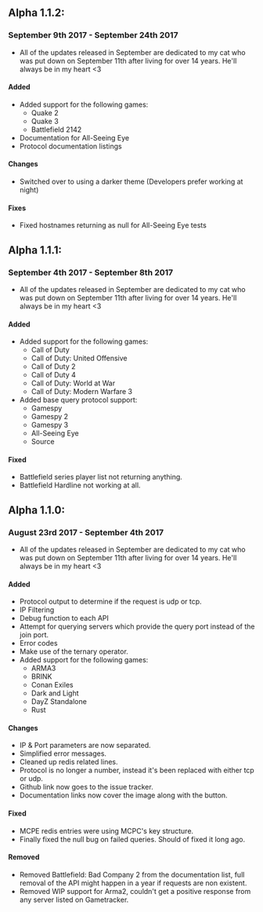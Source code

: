 ## Alpha 1.1.2:

### September 9th 2017 - September 24th 2017
- All of the updates released in September are dedicated to my cat who was put down on September 11th after living for over 14 years. He'll always be in my heart <3

#### Added
- Added support for the following games:
  - Quake 2
  - Quake 3
  - Battlefield 2142
- Documentation for All-Seeing Eye
- Protocol documentation listings

#### Changes
- Switched over to using a darker theme (Developers prefer working at night)

#### Fixes
- Fixed hostnames returning as null for All-Seeing Eye tests

## Alpha 1.1.1:

### September 4th 2017 - September 8th 2017
- All of the updates released in September are dedicated to my cat who was put down on September 11th after living for over 14 years. He'll always be in my heart <3

#### Added
- Added support for the following games:
  - Call of Duty
  - Call of Duty: United Offensive
  - Call of Duty 2
  - Call of Duty 4
  - Call of Duty: World at War
  - Call of Duty: Modern Warfare 3
- Added base query protocol support:
  - Gamespy
  - Gamespy 2
  - Gamespy 3
  - All-Seeing Eye
  - Source

#### Fixed
- Battlefield series player list not returning anything.
- Battlefield Hardline not working at all.

## Alpha 1.1.0:

### August 23rd 2017 - September 4th 2017
- All of the updates released in September are dedicated to my cat who was put down on September 11th after living for over 14 years. He'll always be in my heart <3

#### Added
- Protocol output to determine if the request is udp or tcp.
- IP Filtering
- Debug function to each API
- Attempt for querying servers which provide the query port instead of the join port.
- Error codes
- Make use of the ternary operator.
- Added support for the following games:
  - ARMA3
  - BRINK
  - Conan Exiles
  - Dark and Light
  - DayZ Standalone
  - Rust

#### Changes
- IP & Port parameters are now separated.
- Simplified error messages.
- Cleaned up redis related lines.
- Protocol is no longer a number, instead it's been replaced with either tcp or udp.
- Github link now goes to the issue tracker.
- Documentation links now cover the image along with the button.

#### Fixed
- MCPE redis entries were using MCPC's key structure.
- Finally fixed the null bug on failed queries. Should of fixed it long ago.

#### Removed
- Removed Battlefield: Bad Company 2 from the documentation list, full removal of the API might happen in a year if requests are non existent.
- Removed WIP support for Arma2, couldn't get a positive response from any server listed on Gametracker.